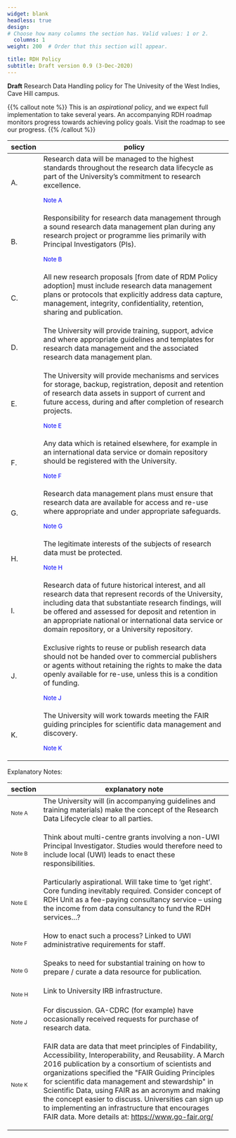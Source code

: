 ```yaml
---
widget: blank
headless: true
design:
# Choose how many columns the section has. Valid values: 1 or 2.
  columns: 1
weight: 200  # Order that this section will appear.

title: RDH Policy
subtitle: Draft version 0.9 (3-Dec-2020)
---
```


**Draft** Research Data Handling policy for The Univesity of the West Indies, Cave Hill campus.

{{% callout note %}}
This is an _aspirational_ policy, and we expect full implementation to take several years. An accompanying RDH roadmap monitors progress towards achieving policy goals. Visit the roadmap to see our progress.
{{% /callout %}}

|section|policy|
|---|---|
|A.|Research data will be managed to the highest standards throughout the research data lifecycle as part of the University’s commitment to research excellence. <p style="color:blue"><sup>Note A</sup></p>|
|B.	|Responsibility for research data management through a sound research data management plan during any research project or programme lies primarily with Principal Investigators (PIs).<p style="color:blue"><sup>Note B</sup></p>|
|C.	|All new research proposals [from date of RDM Policy adoption] must include research data management plans or protocols that explicitly address data capture, management, integrity, confidentiality, retention, sharing and publication.<p style="color:blue"><sup></sup></p>|
|D.	|The University will provide training, support, advice and where appropriate guidelines and templates for research data management and the associated research data management plan.<p style="color:blue"><sup></sup></p>|
|E.	|The University will provide mechanisms and services for storage, backup, registration, deposit and retention of research data assets in support of current and future access, during and after completion of research projects.<p style="color:blue"><sup>Note E</sup></p>|
|F.	|Any data which is retained elsewhere, for example in an international data service or domain repository should be registered with the University.<p style="color:blue"><sup>Note F</sup></p>|
|G.	|Research data management plans must ensure that research data are available for access and re-use where appropriate and under appropriate safeguards.<p style="color:blue"><sup>Note G</sup></p>|
|H.	|The legitimate interests of the subjects of research data must be protected.<p style="color:blue"><sup>Note H</sup></p>|
|I.	|Research data of future historical interest, and all research data that represent records of the University, including data that substantiate research findings, will be offered and assessed for deposit and retention in an appropriate national or international data service or domain repository, or a University repository.<p style="color:blue"><sup></sup></p>|
|J.	|Exclusive rights to reuse or publish research data should not be handed over to commercial publishers or agents without retaining the rights to make the data openly available for re-use, unless this is a condition of funding.<p style="color:blue"><sup>Note J</sup></p>|
|K.	|The University will work towards meeting the FAIR guiding principles for scientific data management and discovery.<p style="color:blue"><sup>Note K</sup></p>|

Explanatory Notes:

|section|explanatory note|
|---|---|
|<p style="font-size:12px">Note A| The University will (in accompanying guidelines and training materials) make the concept of the Research Data Lifecycle clear to all parties.</p>|
|<p style="font-size:12px">Note B| Think about multi-centre grants involving a non-UWI Principal Investigator. Studies would therefore need to include local (UWI) leads to enact these responsibilities.</p>|
|<p style="font-size:12px">Note E| Particularly aspirational. Will take time to ‘get right’. Core funding inevitably required. Consider concept of RDH Unit as a fee-paying consultancy service – using the income from data consultancy to fund the RDH services…?</p>|
|<p style="font-size:12px">Note F| How to enact such a process? Linked to UWI administrative requirements for staff.</p>|
|<p style="font-size:12px">Note G| Speaks to need for substantial training on how to prepare / curate a data resource for publication.</p>|
|<p style="font-size:12px">Note H| Link to University IRB infrastructure.</p>|
|<p style="font-size:12px">Note J| For discussion. GA-CDRC (for example) have occasionally received requests for purchase of research data.</p>|
|<p style="font-size:12px">Note K| FAIR data are data that meet principles of Findability, Accessibility, Interoperability, and Reusability. A March 2016 publication by a consortium of scientists and organizations specified the "FAIR Guiding Principles for scientific data management and stewardship" in Scientific Data, using FAIR as an acronym and making the concept easier to discuss. Universities can sign up to implementing an infrastructure that encourages FAIR data. More details at: https://www.go-fair.org/</p>| 

